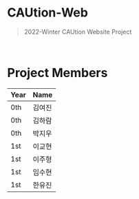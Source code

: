 # CAUtion-Web

> 2022-Winter CAUtion Website Project

<br>

# Project Members
|Year|Name|
|--|--|
|0th|김여진|
|0th|김하람|
|0th|박지우|
|1st|이교현|
|1st|이주형|
|1st|임수현|
|1st|한유진|

#
